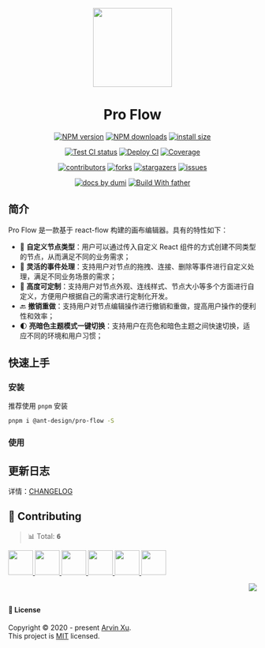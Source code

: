 <p align="center">
  <img width="160" src="https://gw.alipayobjects.com/zos/antfincdn/upvrAjAPQX/Logo_Tech%252520UI.svg">
</p>
<h1 align="center">Pro Flow</h1>

<div align="center">

[![NPM version][npm-image]][npm-url] [![NPM downloads][download-image]][download-url] [![install size][npm-size]][npm-size-url]

[![Test CI status][test-ci]][test-ci-url] [![Deploy CI][release-ci]][release-ci-url] [![Coverage][coverage]][codecov-url]

[![contributors][contributors-shield]][contributors-url] [![forks][forks-shield]][forks-url] [![stargazers][stargazers-shield]][stargazers-url] [![issues][issues-shield]][issues-url]

[![ docs by dumi][dumi-url]](https://d.umijs.org/) [![Build With father][father-url]](https://github.com/umijs/father/)

<!-- gitpod url -->

[gitpod-badge]: https://img.shields.io/badge/Gitpod-ready--to--code-blue?logo=gitpod
[gitpod-url]: https://gitpod.io/#https://github.com/ant-design/pro-flow

<!-- umi url -->

[dumi-url]: https://img.shields.io/badge/docs%20by-dumi-blue
[father-url]: https://img.shields.io/badge/build%20with-father-028fe4.svg

<!-- npm url -->

[npm-image]: http://img.shields.io/npm/v/@ant-design/pro-flow.svg?style=flat-square&color=deepgreen&label=latest
[npm-url]: http://npmjs.org/package/@ant-design/pro-flow
[npm-size]: https://img.shields.io/bundlephobia/minzip/@ant-design/pro-flow?color=deepgreen&label=gizpped%20size&style=flat-square
[npm-size-url]: https://packagephobia.com/result?p=@ant-design/pro-flow

<!-- coverage -->

[coverage]: https://codecov.io/gh/ant-design/pro-flow/branch/master/graph/badge.svg
[codecov-url]: https://codecov.io/gh/ant-design/pro-flow/branch/master

<!-- Github CI -->

[test-ci]: https://github.com/ant-design/pro-flow/workflows/Test%20CI/badge.svg
[release-ci]: https://github.com/ant-design/pro-flow/workflows/Release%20CI/badge.svg
[test-ci-url]: https://github.com/ant-design/pro-flow/actions?query=workflow%3ATest%20CI
[release-ci-url]: https://github.com/ant-design/pro-flow/actions?query=workflow%3ARelease%20CI
[download-image]: https://img.shields.io/npm/dm/@ant-design/pro-flow.svg?style=flat-square
[download-url]: https://npmjs.org/package/@ant-design/pro-flow

</div>

## 简介

Pro Flow 是一款基于 react-flow 构建的画布编辑器。具有的特性如下：

- 🎨 **自定义节点类型**：用户可以通过传入自定义 React 组件的方式创建不同类型的节点，从而满足不同的业务需求；
- 🎉 **灵活的事件处理**：支持用户对节点的拖拽、连接、删除等事件进行自定义处理，满足不同业务场景的需求；
- 🚀 **高度可定制**：支持用户对节点外观、连线样式、节点大小等多个方面进行自定义，方便用户根据自己的需求进行定制化开发。
- 🔙 **撤销重做**：支持用户对节点编辑操作进行撤销和重做，提高用户操作的便利性和效率；
- 🌓 **亮暗色主题模式一键切换**：支持用户在亮色和暗色主题之间快速切换，适应不同的环境和用户习惯；

## 快速上手

### 安装

推荐使用 `pnpm` 安装

```bash
pnpm i @ant-design/pro-flow -S
```

### 使用

## 更新日志

详情：[CHANGELOG](./CHANGELOG.md)

## 🤝 Contributing

<!-- CONTRIBUTION GROUP -->

> 📊 Total: <kbd>**6**</kbd>

<a href="https://github.com/arvinxx" title="arvinxx">
  <img src="https://avatars.githubusercontent.com/u/28616219?v=4" width="50" />
</a>
<a href="https://github.com/ModestFun" title="ModestFun">
  <img src="https://avatars.githubusercontent.com/u/61576426?v=4" width="50" />
</a>
<a href="https://github.com/actions-user" title="actions-user">
  <img src="https://avatars.githubusercontent.com/u/65916846?v=4" width="50" />
</a>
<a href="https://github.com/chenshuai2144" title="chenshuai2144">
  <img src="https://avatars.githubusercontent.com/u/8186664?v=4" width="50" />
</a>
<a href="https://github.com/meganjohnson96" title="meganjohnson96">
  <img src="https://avatars.githubusercontent.com/u/136729222?v=4" width="50" />
</a>
<a href="https://github.com/KazooTTT" title="KazooTTT">
  <img src="https://avatars.githubusercontent.com/u/31075337?v=4" width="50" />
</a>

<!-- CONTRIBUTION END -->

<div align="right">

[![][back-to-top]](#readme-top)

## </div>

#### 📝 License

Copyright © 2020 - present [Arvin Xu][profile-url]. <br />
This project is [MIT](./LICENSE) licensed.

<!-- LINK GROUP -->

[profile-url]: https://github.com/arvinxx

<!-- SHIELD LINK GROUP -->

[back-to-top]: https://img.shields.io/badge/-BACK_TO_TOP-151515?style=flat-square

<!-- contributors -->

[contributors-shield]: https://img.shields.io/github/contributors/ant-design/pro-flow.svg?style=flat
[contributors-url]: https://github.com/ant-design/pro-flow/graphs/contributors

<!-- forks -->

[forks-shield]: https://img.shields.io/github/forks/ant-design/pro-flow.svg?style=flat
[forks-url]: https://github.com/ant-design/pro-flow/network/members

<!-- stargazers -->

[stargazers-shield]: https://img.shields.io/github/stars/ant-design/pro-flow.svg?style=flat
[stargazers-url]: https://github.com/ant-design/pro-flow/stargazers

<!-- issues -->

[issues-shield]: https://img.shields.io/github/issues/ant-design/pro-flow.svg?style=flat
[issues-url]: https://github.com/ant-design/pro-flow/issues/new/choose
